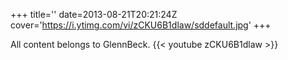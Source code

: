+++
title=''
date=2013-08-21T20:21:24Z
cover='https://i.ytimg.com/vi/zCKU6B1dlaw/sddefault.jpg'
+++

All content belongs to GlennBeck.
{{< youtube zCKU6B1dlaw >}}

